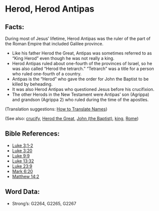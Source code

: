 # Herod, Herod Antipas

## Facts:

 During most of Jesus’ lifetime, Herod Antipas was the ruler of the part of the Roman Empire that included Galilee province.

* Like his father Herod the Great, Antipas was sometimes referred to as “King Herod” even though he was not really a king.
* Herod Antipas ruled about one-fourth of the provinces of Israel, so he was also called “Herod the tetrarch.” “Tetrarch” was a title for a person who ruled one-fourth of a country.
* Antipas is the “Herod” who gave the order for John the Baptist to be killed by beheading.
* It was also Herod Antipas who questioned Jesus before his crucifixion.
* The other Herods in the New Testament were Antipas’ son (Agrippa) and grandson (Agrippa 2) who ruled during the time of the apostles.

(Translation suggestions: [How to Translate Names](rc://en/ta/man/translate/translate-names))

(See also: [crucify](../kt/crucify.md), [Herod the Great](../names/herodthegreat.md), [John (the Baptist)](../names/johnthebaptist.md), [king](../other/king.md), [Rome](../names/rome.md))

## Bible References:

* [Luke 3:1-2](rc://en/tn/help/luk/03/01)
* [Luke 3:20](rc://en/tn/help/luk/03/20)
* [Luke 9:9](rc://en/tn/help/luk/09/09)
* [Luke 13:32](rc://en/tn/help/luk/13/32)
* [Luke 23:9](rc://en/tn/help/luk/23/09)
* [Mark 6:20](rc://en/tn/help/mrk/06/20)
* [Matthew 14:2](rc://en/tn/help/mat/14/02)

## Word Data:

* Strong’s: G2264, G2265, G2267
